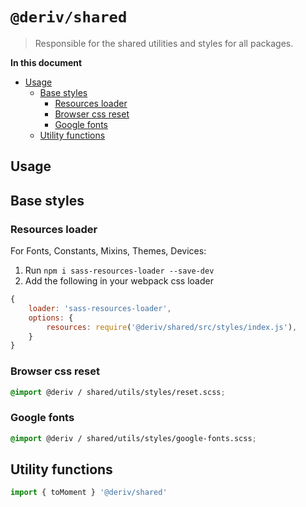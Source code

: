 # `@deriv/shared`

> Responsible for the shared utilities and styles for all packages.

**In this document**

-   [Usage](#usage)
    -   [Base styles](#base-styles)
        -   [Resources loader](#resources-loader)
        -   [Browser css reset](#browser-css-reset)
        -   [Google fonts](#google-fonts)
    -   [ Utility functions](#utility-functions)

## Usage

## Base styles

### Resources loader

For Fonts, Constants, Mixins, Themes, Devices:

1. Run `npm i sass-resources-loader --save-dev`
2. Add the following in your webpack css loader

```js
{
    loader: 'sass-resources-loader',
    options: {
        resources: require('@deriv/shared/src/styles/index.js'),
    }
}
```

### Browser css reset

```scss
@import @deriv / shared/utils/styles/reset.scss;
```

### Google fonts

```scss
@import @deriv / shared/utils/styles/google-fonts.scss;
```

## Utility functions

```js
import { toMoment } '@deriv/shared'
```
